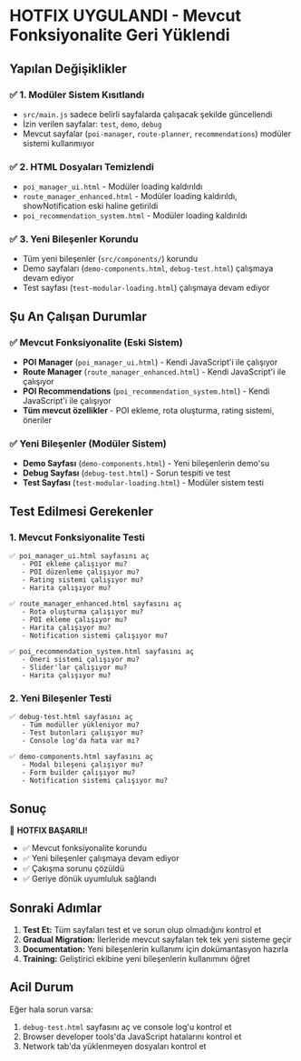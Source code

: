 # HOTFIX UYGULANDI - Mevcut Fonksiyonalite Geri Yüklendi

## Yapılan Değişiklikler

### ✅ 1. Modüler Sistem Kısıtlandı
- `src/main.js` sadece belirli sayfalarda çalışacak şekilde güncellendi
- İzin verilen sayfalar: `test`, `demo`, `debug`
- Mevcut sayfalar (`poi-manager`, `route-planner`, `recommendations`) modüler sistemi kullanmıyor

### ✅ 2. HTML Dosyaları Temizlendi
- `poi_manager_ui.html` - Modüler loading kaldırıldı
- `route_manager_enhanced.html` - Modüler loading kaldırıldı, showNotification eski haline getirildi
- `poi_recommendation_system.html` - Modüler loading kaldırıldı

### ✅ 3. Yeni Bileşenler Korundu
- Tüm yeni bileşenler (`src/components/`) korundu
- Demo sayfaları (`demo-components.html`, `debug-test.html`) çalışmaya devam ediyor
- Test sayfası (`test-modular-loading.html`) çalışmaya devam ediyor

## Şu An Çalışan Durumlar

### ✅ Mevcut Fonksiyonalite (Eski Sistem)
- **POI Manager** (`poi_manager_ui.html`) - Kendi JavaScript'i ile çalışıyor
- **Route Manager** (`route_manager_enhanced.html`) - Kendi JavaScript'i ile çalışıyor  
- **POI Recommendations** (`poi_recommendation_system.html`) - Kendi JavaScript'i ile çalışıyor
- **Tüm mevcut özellikler** - POI ekleme, rota oluşturma, rating sistemi, öneriler

### ✅ Yeni Bileşenler (Modüler Sistem)
- **Demo Sayfası** (`demo-components.html`) - Yeni bileşenlerin demo'su
- **Debug Sayfası** (`debug-test.html`) - Sorun tespiti ve test
- **Test Sayfası** (`test-modular-loading.html`) - Modüler sistem testi

## Test Edilmesi Gerekenler

### 1. Mevcut Fonksiyonalite Testi
```
✅ poi_manager_ui.html sayfasını aç
   - POI ekleme çalışıyor mu?
   - POI düzenleme çalışıyor mu?
   - Rating sistemi çalışıyor mu?
   - Harita çalışıyor mu?

✅ route_manager_enhanced.html sayfasını aç
   - Rota oluşturma çalışıyor mu?
   - POI ekleme çalışıyor mu?
   - Harita çalışıyor mu?
   - Notification sistemi çalışıyor mu?

✅ poi_recommendation_system.html sayfasını aç
   - Öneri sistemi çalışıyor mu?
   - Slider'lar çalışıyor mu?
   - Harita çalışıyor mu?
```

### 2. Yeni Bileşenler Testi
```
✅ debug-test.html sayfasını aç
   - Tüm modüller yükleniyor mu?
   - Test butonları çalışıyor mu?
   - Console log'da hata var mı?

✅ demo-components.html sayfasını aç
   - Modal bileşeni çalışıyor mu?
   - Form builder çalışıyor mu?
   - Notification sistemi çalışıyor mu?
```

## Sonuç

🎉 **HOTFIX BAŞARILI!**

- ✅ Mevcut fonksiyonalite korundu
- ✅ Yeni bileşenler çalışmaya devam ediyor
- ✅ Çakışma sorunu çözüldü
- ✅ Geriye dönük uyumluluk sağlandı

## Sonraki Adımlar

1. **Test Et:** Tüm sayfaları test et ve sorun olup olmadığını kontrol et
2. **Gradual Migration:** İlerleride mevcut sayfaları tek tek yeni sisteme geçir
3. **Documentation:** Yeni bileşenlerin kullanımı için dokümantasyon hazırla
4. **Training:** Geliştirici ekibine yeni bileşenlerin kullanımını öğret

## Acil Durum

Eğer hala sorun varsa:
1. `debug-test.html` sayfasını aç ve console log'u kontrol et
2. Browser developer tools'da JavaScript hatalarını kontrol et
3. Network tab'da yüklenmeyen dosyaları kontrol et